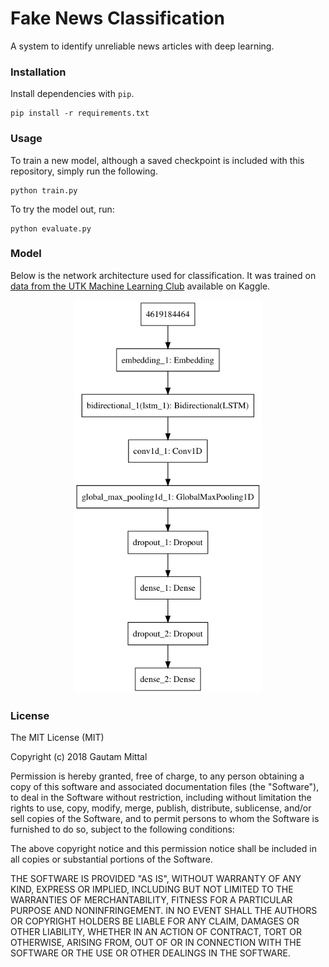 # Fake News Classification
A system to identify unreliable news articles with deep learning.

### Installation
Install dependencies with ```pip```.
```
pip install -r requirements.txt
```

### Usage
To train a new model, although a saved checkpoint is included with this repository, simply run the following.

```
python train.py
```

To try the model out, run:
```
python evaluate.py
```

### Model
Below is the network architecture used for classification. It was trained on [data from the UTK Machine Learning Club](https://www.kaggle.com/c/fake-news/data) available on Kaggle.
<p align="center">
<img width="300" src="save/model.png"/>
</p>


### License
The MIT License (MIT)

Copyright (c) 2018 Gautam Mittal

Permission is hereby granted, free of charge, to any person obtaining a copy of this software and associated documentation files (the "Software"), to deal in the Software without restriction, including without limitation the rights to use, copy, modify, merge, publish, distribute, sublicense, and/or sell copies of the Software, and to permit persons to whom the Software is furnished to do so, subject to the following conditions:

The above copyright notice and this permission notice shall be included in all copies or substantial portions of the Software.

THE SOFTWARE IS PROVIDED "AS IS", WITHOUT WARRANTY OF ANY KIND, EXPRESS OR IMPLIED, INCLUDING BUT NOT LIMITED TO THE WARRANTIES OF MERCHANTABILITY, FITNESS FOR A PARTICULAR PURPOSE AND NONINFRINGEMENT. IN NO EVENT SHALL THE AUTHORS OR COPYRIGHT HOLDERS BE LIABLE FOR ANY CLAIM, DAMAGES OR OTHER LIABILITY, WHETHER IN AN ACTION OF CONTRACT, TORT OR OTHERWISE, ARISING FROM, OUT OF OR IN CONNECTION WITH THE SOFTWARE OR THE USE OR OTHER DEALINGS IN THE SOFTWARE.
